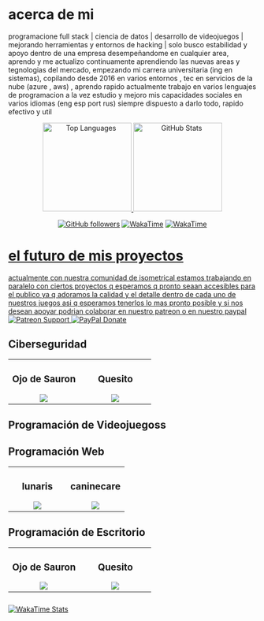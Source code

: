 
<!-- sobre mi -->
<div>
<h1>acerca de mi</h1>
  
<p>
programacione full stack | ciencia de datos | desarrollo de videojuegos | mejorando herramientas y entornos de hacking | solo busco estabilidad y apoyo dentro de una empresa desempeñandome en cualquier area, aprendo y me actualizo 
continuamente aprendiendo las nuevas areas y tegnologias del mercado, empezando mi carrera universitaria (ing en sistemas), copilando desde 2016 en varios entornos , tec en servicios de la nube (azure , aws) , aprendo rapido actualmente trabajo en varios lenguajes de programacion a la vez estudio y mejoro mis capacidades sociales en varios idiomas (eng esp port rus) siempre dispuesto a darlo todo, rapido efectivo y util 
</p>

  <!--estadisticas -->
<p align="center">
<a href="https://github.com/miguelacaceresrios">
<img height="180em" src="https://github-readme-stats.vercel.app/api/top-langs/?username=miguelacaceresrios&layout=compact&langs_count=8&theme=dark" alt="Top Languages"/>
</a>
<a href="https://github.com/miguelacaceresrios">
<img height="180em" src="https://github-readme-stats-eight-theta.vercel.app/api?username=miguelacaceresrios&show_icons=true&theme=dark&include_all_commits=true&count_private=true" alt="GitHub Stats"/>
</a>
</p>

  <!-- Iconos del perfil -->
<p>
<p align="center">
<a href="https://github.com/miguelacaceresrios">
<img src="https://img.shields.io/github/followers/miguelacaceresrios?style=social" alt="GitHub followers"></a>
<a href="https://wakatime.com/@miguelacaceresrios">
<img src="https://img.shields.io/badge/WakaTime-Profile-blue?style=flat-square&logo=wakatime" alt="WakaTime"></a>
<a href="https://wakatime.com/@62e0b602-708f-43af-b1bb-bcdc3dd3b812">
<img src="https://img.shields.io/badge/WakaTime-2496ED?style=flat&logo=wakatime&logoColor=white" alt="WakaTime"</a>
</p>
</p>
</div>


  
<h1>el futuro de mis proyectos</h1>
<p>
   actualmente con nuestra comunidad de isometrical estamos trabajando en paralelo con ciertos proyectos q esperamos q pronto seaan 
   accesibles para el publico ya q adoramos la calidad y el detalle dentro de cada uno de nuestros juegos asi q esperamos tenerlos lo 
   mas pronto posible y si nos desean apoyar podrian colaborar en nuestro patreon o en nuestro paypal
  <!-- Badge de Patreon -->
<a href="https://www.patreon.com/YOUR_PATREON_USERNAME" target="_blank">
  <img src="https://img.shields.io/badge/Patreon-Support-red?style=for-the-badge&logo=patreon&logoColor=white" alt="Patreon Support">
</a>

<!-- Badge de PayPal -->
<a href="https://www.paypal.me/YOUR_PAYPAL_LINK" target="_blank">
  <img src="https://img.shields.io/badge/PayPal-Donate-blue?style=for-the-badge&logo=paypal&logoColor=white" alt="PayPal Donate">
</a>
</p>

<!-- mis proyectos -->
<h2>Ciberseguridad</h2>

<table>
<tr>
<td width="50%">
<h3 align="center">Ojo de Sauron</h3>
<div align="center">
<a href="https://github.com/miguelacaceresrios/screen-logger-" target="_blank">
<img src="https://img.shields.io/badge/CÓDIGO-ffffff?style=for-the-badge&logo=github&logoColor=black">
</a></div></td>
    
<td width="50%">
<h3 align="center">Quesito</h3>
<div align="center">
<a href="https://github.com/miguelacaceresrios/screen-logger-" target="_blank">
<img src="https://img.shields.io/badge/CÓDIGO-ffffff?style=for-the-badge&logo=github&logoColor=black">
</a></div></td></tr>
</table>




  
<h2>Programación de Videojuegoss</h2>










<h2>Programación Web</h2>


<table>
  <tr>
    <td width="50%">
      <h3 align="center">lunaris</h3>
      <div align="center">
        <a href="https://github.com/miguelacaceresrios/screen-logger-" target="_blank">
          <img src="https://img.shields.io/badge/CÓDIGO-ffffff?style=for-the-badge&logo=github&logoColor=black">
        </a>
      </div>
    </td>
    
  <td width="50%">
  <h3 align="center">caninecare</h3>
     <div align="center">
       <a href="https://github.com/miguelacaceresrios/screen-logger-" target="_blank">
     <img src="https://img.shields.io/badge/CÓDIGO-ffffff?style=for-the-badge&logo=github&logoColor=black">
     </a>
  </div>
   </td>
  </tr>
  
</table>








<h2>Programación de Escritorio</h2>



<table>
  <tr>
    <td width="50%">
      <h3 align="center">Ojo de Sauron</h3>
      <div align="center">
        <a href="https://github.com/miguelacaceresrios/screen-logger-" target="_blank">
          <img src="https://img.shields.io/badge/CÓDIGO-ffffff?style=for-the-badge&logo=github&logoColor=black">
        </a>
      </div>
    </td>
    
  <td width="50%">
  <h3 align="center">Quesito</h3>
     <div align="center">
       <a href="https://github.com/miguelacaceresrios/screen-logger-" target="_blank">
     <img src="https://img.shields.io/badge/CÓDIGO-ffffff?style=for-the-badge&logo=github&logoColor=black">
     </a>
  </div>
   </td>
  </tr>

  
</table>







  

<!-- WakaTime -->
<div style="display: inline-block; margin-top: 10px;">
<a href="https://wakatime.com/@miguelacaceresrios">
<img src="https://github-readme-stats.vercel.app/api/wakatime?username=miguelacaceresrios&theme=dark" alt="WakaTime Stats">
</a>
